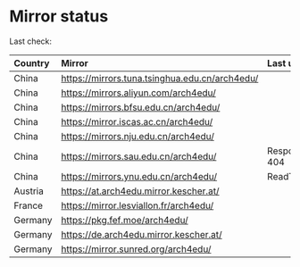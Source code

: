 <script src="./time.js"></script>
# Mirror status
Last check: <script type="text/javascript">localize(1695287858.946341);</script>

|Country|Mirror|Last update|
|:------|:-----|:----------|
|China|https://mirrors.tuna.tsinghua.edu.cn/arch4edu/|<script type="text/javascript">localize(1695234643);</script>|
|China|https://mirrors.aliyun.com/arch4edu/|<script type="text/javascript">localize(1695191444);</script>|
|China|https://mirrors.bfsu.edu.cn/arch4edu/|<script type="text/javascript">localize(1695234643);</script>|
|China|https://mirror.iscas.ac.cn/arch4edu/|<script type="text/javascript">localize(1695234643);</script>|
|China|https://mirrors.nju.edu.cn/arch4edu/|<script type="text/javascript">localize(1695234643);</script>|
|China|https://mirrors.sau.edu.cn/arch4edu/|Response 404|
|China|https://mirrors.ynu.edu.cn/arch4edu/|ReadTimeout|
|Austria|https://at.arch4edu.mirror.kescher.at/|<script type="text/javascript">localize(1695277873);</script>|
|France|https://mirror.lesviallon.fr/arch4edu/|<script type="text/javascript">localize(1695234643);</script>|
|Germany|https://pkg.fef.moe/arch4edu/|<script type="text/javascript">localize(1695277873);</script>|
|Germany|https://de.arch4edu.mirror.kescher.at/|<script type="text/javascript">localize(1695277873);</script>|
|Germany|https://mirror.sunred.org/arch4edu/|<script type="text/javascript">localize(1695277873);</script>|

<script src="./tablefilter/tablefilter.js"></script>
<script src="./table.js"></script>